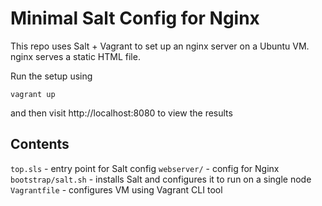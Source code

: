 # Minimal Salt Config for Nginx

This repo uses Salt + Vagrant to set up an nginx server on a Ubuntu VM. nginx serves a static HTML file.

Run the setup using
```
vagrant up
```

and then visit http://localhost:8080 to view the results

## Contents

`top.sls` - entry point for Salt config
`webserver/` - config for Nginx
`bootstrap/salt.sh` - installs Salt and configures it to run on a single node
`Vagrantfile` - configures VM using Vagrant CLI tool
